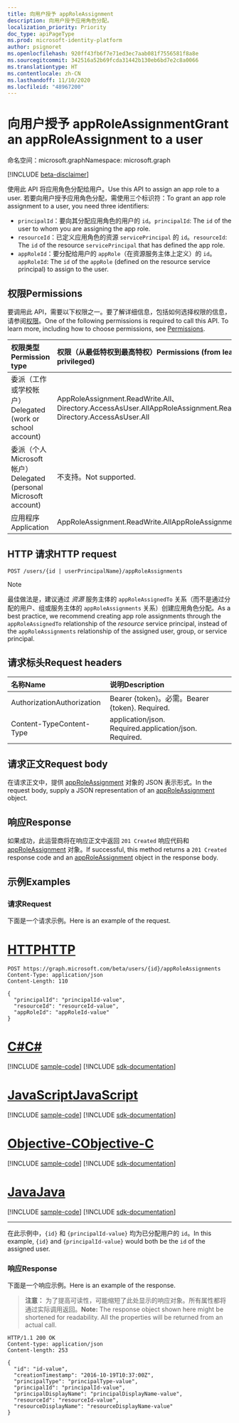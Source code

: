 ```yaml
---
title: 向用户授予 appRoleAssignment
description: 向用户授予应用角色分配。
localization_priority: Priority
doc_type: apiPageType
ms.prod: microsoft-identity-platform
author: psignoret
ms.openlocfilehash: 920ff43fb6f7e71ed3ec7aab081f7556581f8a8e
ms.sourcegitcommit: 342516a52b69fcda31442b130eb6bd7e2c8a0066
ms.translationtype: HT
ms.contentlocale: zh-CN
ms.lasthandoff: 11/10/2020
ms.locfileid: "48967200"
---
```

# <a name="grant-an-approleassignment-to-a-user"></a><span data-ttu-id="63c09-103">向用户授予 appRoleAssignment</span><span class="sxs-lookup"><span data-stu-id="63c09-103">Grant an appRoleAssignment to a user</span></span>

<span data-ttu-id="63c09-104">命名空间：microsoft.graph</span><span class="sxs-lookup"><span data-stu-id="63c09-104">Namespace: microsoft.graph</span></span>

[!INCLUDE [beta-disclaimer](../../includes/beta-disclaimer.md)]

<span data-ttu-id="63c09-105">使用此 API 将应用角色分配给用户。</span><span class="sxs-lookup"><span data-stu-id="63c09-105">Use this API to assign an app role to a user.</span></span> <span data-ttu-id="63c09-106">若要向用户授予应用角色分配，需使用三个标识符：</span><span class="sxs-lookup"><span data-stu-id="63c09-106">To grant an app role assignment to a user, you need three identifiers:</span></span>

- <span data-ttu-id="63c09-107">`principalId`：要向其分配应用角色的用户的 `id`。</span><span class="sxs-lookup"><span data-stu-id="63c09-107">`principalId`: The `id` of the user to whom you are assigning the app role.</span></span>
- <span data-ttu-id="63c09-108">`resourceId`：已定义应用角色的资源 `servicePrincipal` 的 `id`。</span><span class="sxs-lookup"><span data-stu-id="63c09-108">`resourceId`: The `id` of the resource `servicePrincipal` that has defined the app role.</span></span>
- <span data-ttu-id="63c09-109">`appRoleId`：要分配给用户的 `appRole`（在资源服务主体上定义）的 `id`。</span><span class="sxs-lookup"><span data-stu-id="63c09-109">`appRoleId`: The `id` of the `appRole` (defined on the resource service principal) to assign to the user.</span></span>

## <a name="permissions"></a><span data-ttu-id="63c09-110">权限</span><span class="sxs-lookup"><span data-stu-id="63c09-110">Permissions</span></span>

<span data-ttu-id="63c09-p102">要调用此 API，需要以下权限之一。要了解详细信息，包括如何选择权限的信息，请参阅[权限](/graph/permissions-reference)。</span><span class="sxs-lookup"><span data-stu-id="63c09-p102">One of the following permissions is required to call this API. To learn more, including how to choose permissions, see [Permissions](/graph/permissions-reference).</span></span>

|<span data-ttu-id="63c09-113">权限类型</span><span class="sxs-lookup"><span data-stu-id="63c09-113">Permission type</span></span>      | <span data-ttu-id="63c09-114">权限（从最低特权到最高特权）</span><span class="sxs-lookup"><span data-stu-id="63c09-114">Permissions (from least to most privileged)</span></span>              |
|:--------------------|:---------------------------------------------------------|
|<span data-ttu-id="63c09-115">委派（工作或学校帐户）</span><span class="sxs-lookup"><span data-stu-id="63c09-115">Delegated (work or school account)</span></span> | <span data-ttu-id="63c09-116">AppRoleAssignment.ReadWrite.All、Directory.AccessAsUser.All</span><span class="sxs-lookup"><span data-stu-id="63c09-116">AppRoleAssignment.ReadWrite.All, Directory.AccessAsUser.All</span></span>    |
|<span data-ttu-id="63c09-117">委派（个人 Microsoft 帐户）</span><span class="sxs-lookup"><span data-stu-id="63c09-117">Delegated (personal Microsoft account)</span></span> | <span data-ttu-id="63c09-118">不支持。</span><span class="sxs-lookup"><span data-stu-id="63c09-118">Not supported.</span></span>    |
|<span data-ttu-id="63c09-119">应用程序</span><span class="sxs-lookup"><span data-stu-id="63c09-119">Application</span></span> | <span data-ttu-id="63c09-120">AppRoleAssignment.ReadWrite.All</span><span class="sxs-lookup"><span data-stu-id="63c09-120">AppRoleAssignment.ReadWrite.All</span></span> |

## <a name="http-request"></a><span data-ttu-id="63c09-121">HTTP 请求</span><span class="sxs-lookup"><span data-stu-id="63c09-121">HTTP request</span></span>

<!-- { "blockType": "ignored" } -->
```http
POST /users/{id | userPrincipalName}/appRoleAssignments
```

> [!NOTE]
> <span data-ttu-id="63c09-122">最佳做法是，建议通过 _资源_ 服务主体的 `appRoleAssignedTo` 关系（而不是通过分配的用户、组或服务主体的 `appRoleAssignments` 关系）创建应用角色分配。</span><span class="sxs-lookup"><span data-stu-id="63c09-122">As a best practice, we recommend creating app role assignments through the `appRoleAssignedTo` relationship of the _resource_ service principal, instead of the `appRoleAssignments` relationship of the assigned user, group, or service principal.</span></span>

## <a name="request-headers"></a><span data-ttu-id="63c09-123">请求标头</span><span class="sxs-lookup"><span data-stu-id="63c09-123">Request headers</span></span>

| <span data-ttu-id="63c09-124">名称</span><span class="sxs-lookup"><span data-stu-id="63c09-124">Name</span></span>       | <span data-ttu-id="63c09-125">说明</span><span class="sxs-lookup"><span data-stu-id="63c09-125">Description</span></span>|
|:-----------|:----------|
| <span data-ttu-id="63c09-126">Authorization</span><span class="sxs-lookup"><span data-stu-id="63c09-126">Authorization</span></span> | <span data-ttu-id="63c09-p103">Bearer {token}。必需。</span><span class="sxs-lookup"><span data-stu-id="63c09-p103">Bearer {token}. Required.</span></span>  |
| <span data-ttu-id="63c09-129">Content-Type</span><span class="sxs-lookup"><span data-stu-id="63c09-129">Content-Type</span></span> | <span data-ttu-id="63c09-p104">application/json. Required.</span><span class="sxs-lookup"><span data-stu-id="63c09-p104">application/json. Required.</span></span> |

## <a name="request-body"></a><span data-ttu-id="63c09-132">请求正文</span><span class="sxs-lookup"><span data-stu-id="63c09-132">Request body</span></span>

<span data-ttu-id="63c09-133">在请求正文中，提供 [appRoleAssignment](../resources/approleassignment.md) 对象的 JSON 表示形式。</span><span class="sxs-lookup"><span data-stu-id="63c09-133">In the request body, supply a JSON representation of an [appRoleAssignment](../resources/approleassignment.md) object.</span></span>

## <a name="response"></a><span data-ttu-id="63c09-134">响应</span><span class="sxs-lookup"><span data-stu-id="63c09-134">Response</span></span>

<span data-ttu-id="63c09-135">如果成功，此运营商将在响应正文中返回 `201 Created` 响应代码和 [appRoleAssignment](../resources/approleassignment.md) 对象。</span><span class="sxs-lookup"><span data-stu-id="63c09-135">If successful, this method returns a `201 Created` response code and an [appRoleAssignment](../resources/approleassignment.md) object in the response body.</span></span>

## <a name="examples"></a><span data-ttu-id="63c09-136">示例</span><span class="sxs-lookup"><span data-stu-id="63c09-136">Examples</span></span>

### <a name="request"></a><span data-ttu-id="63c09-137">请求</span><span class="sxs-lookup"><span data-stu-id="63c09-137">Request</span></span>

<span data-ttu-id="63c09-138">下面是一个请求示例。</span><span class="sxs-lookup"><span data-stu-id="63c09-138">Here is an example of the request.</span></span>


# <a name="http"></a>[<span data-ttu-id="63c09-139">HTTP</span><span class="sxs-lookup"><span data-stu-id="63c09-139">HTTP</span></span>](#tab/http)
<!-- {
  "blockType": "request",
  "name": "user_create_approleassignment"
}-->

```http
POST https://graph.microsoft.com/beta/users/{id}/appRoleAssignments
Content-Type: application/json
Content-Length: 110

{
  "principalId": "principalId-value",
  "resourceId": "resourceId-value",
  "appRoleId": "appRoleId-value"
}
```
# <a name="c"></a>[<span data-ttu-id="63c09-140">C#</span><span class="sxs-lookup"><span data-stu-id="63c09-140">C#</span></span>](#tab/csharp)
[!INCLUDE [sample-code](../includes/snippets/csharp/user-create-approleassignment-csharp-snippets.md)]
[!INCLUDE [sdk-documentation](../includes/snippets/snippets-sdk-documentation-link.md)]

# <a name="javascript"></a>[<span data-ttu-id="63c09-141">JavaScript</span><span class="sxs-lookup"><span data-stu-id="63c09-141">JavaScript</span></span>](#tab/javascript)
[!INCLUDE [sample-code](../includes/snippets/javascript/user-create-approleassignment-javascript-snippets.md)]
[!INCLUDE [sdk-documentation](../includes/snippets/snippets-sdk-documentation-link.md)]

# <a name="objective-c"></a>[<span data-ttu-id="63c09-142">Objective-C</span><span class="sxs-lookup"><span data-stu-id="63c09-142">Objective-C</span></span>](#tab/objc)
[!INCLUDE [sample-code](../includes/snippets/objc/user-create-approleassignment-objc-snippets.md)]
[!INCLUDE [sdk-documentation](../includes/snippets/snippets-sdk-documentation-link.md)]

# <a name="java"></a>[<span data-ttu-id="63c09-143">Java</span><span class="sxs-lookup"><span data-stu-id="63c09-143">Java</span></span>](#tab/java)
[!INCLUDE [sample-code](../includes/snippets/java/user-create-approleassignment-java-snippets.md)]
[!INCLUDE [sdk-documentation](../includes/snippets/snippets-sdk-documentation-link.md)]

---


<span data-ttu-id="63c09-144">在此示例中，`{id}` 和 `{principalId-value}` 均为已分配用户的 `id`。</span><span class="sxs-lookup"><span data-stu-id="63c09-144">In this example, `{id}` and `{principalId-value}` would both be the `id` of the assigned user.</span></span>

### <a name="response"></a><span data-ttu-id="63c09-145">响应</span><span class="sxs-lookup"><span data-stu-id="63c09-145">Response</span></span>

<span data-ttu-id="63c09-146">下面是一个响应示例。</span><span class="sxs-lookup"><span data-stu-id="63c09-146">Here is an example of the response.</span></span> 

> <span data-ttu-id="63c09-p105">**注意：** 为了提高可读性，可能缩短了此处显示的响应对象。所有属性都将通过实际调用返回。</span><span class="sxs-lookup"><span data-stu-id="63c09-p105">**Note:** The response object shown here might be shortened for readability. All the properties will be returned from an actual call.</span></span>

<!-- {
  "blockType": "response",
  "truncated": true,
  "@odata.type": "microsoft.graph.appRoleAssignment"
} -->

```http
HTTP/1.1 200 OK
Content-type: application/json
Content-length: 253

{
  "id": "id-value",
  "creationTimestamp": "2016-10-19T10:37:00Z",
  "principalType": "principalType-value",
  "principalId": "principalId-value",
  "principalDisplayName": "principalDisplayName-value",
  "resourceId": "resourceId-value",
  "resourceDisplayName": "resourceDisplayName-value"
}
```

<!-- uuid: 8fcb5dbc-d5aa-4681-8e31-b001d5168d79
2015-10-25 14:57:30 UTC -->
<!--
{
  "type": "#page.annotation",
  "description": "Create appRoleAssignment",
  "keywords": "",
  "section": "documentation",
  "tocPath": "",
  "suppressions": [
  ]
}
-->


